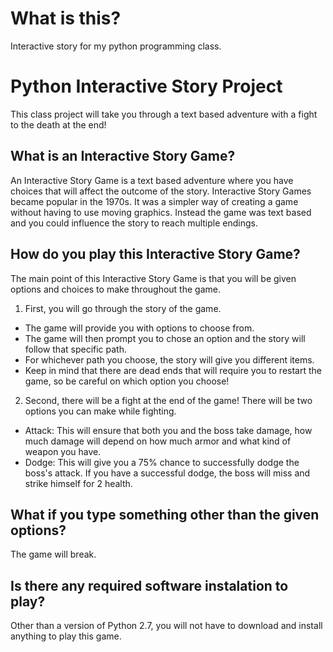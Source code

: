 # What is this?
Interactive story for my python programming class.
# Python Interactive Story Project
 This class project will take you through a text based adventure with a fight to the death at the end!
## What is an Interactive Story Game?
  An Interactive Story Game is a text based adventure where you have choices that will affect the outcome of the story. Interactive Story Games became popular in the 1970s. It was a simpler way of creating a game without having to use moving graphics. Instead the game was text based and you could influence the story to reach multiple endings.
## How do you play this Interactive Story Game?
 The main point of this Interactive Story Game is that you will be given options and choices to make throughout the game.
 1. First, you will go through the story of the game.
  * The game will provide you with options to choose from.
  * The game will then prompt you to chose an option and the story will follow that specific path.
  * For whichever path you choose, the story will give you different items.
  * Keep in mind that there are dead ends that will require you to restart the game, so be careful on which option you choose!
 2. Second, there will be a fight at the end of the game! There will be two options you can make while fighting.
  * Attack: This will ensure that both you and the boss take damage, how much damage will depend on how much armor and what kind of weapon you have.
  * Dodge: This will give you a 75% chance to successfully dodge the boss's attack. If you have a successful dodge, the boss will miss and strike himself for 2 health.
  
## What if you type something other than the given options?
 The game will break.
 
## Is there any required software instalation to play?
 Other than a version of Python 2.7, you will not have to download and install anything to play this game.

